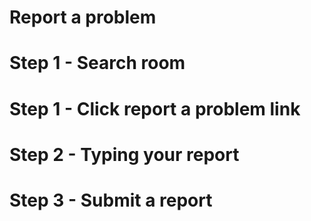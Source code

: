 # Report a problem

# Step 1 - Search room

# Step 1 - Click report a problem link

# Step 2 - Typing your report

# Step 3 - Submit a report
